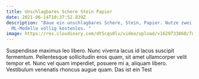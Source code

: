 ```yaml
---
title: Unschlagbares Schere Stein Papier
date: 2021-06-14T10:37:52.839Z
description: "Baue ein unschlagbares Schere, Stein, Papier. Nutze zwei
  ML-Modelle völlig kostenlos. "
image: https://res.cloudinary.com/dt5cqs0lv/video/upload/v1629733860/Tutorials/Zoom_Background_3000_-_HD_720p_ejhluz.mp4
---
```

Suspendisse maximus leo libero. Nunc viverra lacus id lacus suscipit fermentum. Pellentesque sollicitudin eros quam, sit amet ullamcorper velit tempor et. Nunc vel quam imperdiet, posuere mi a, aliquam libero. Vestibulum venenatis rhoncus augue quam. Das ist ein Test